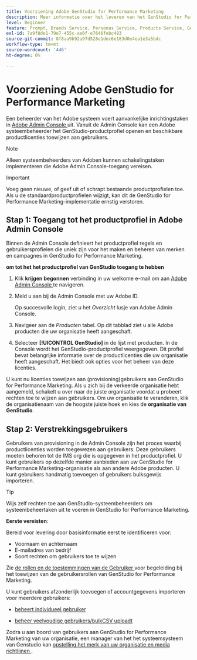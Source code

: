 ```yaml
---
title: Voorziening Adobe GenStudio for Performance Marketing
description: Meer informatie over het leveren van het GenStudio for Performance Marketing-product.
level: Beginner
feature: Prompt, Brands Service, Personas Service, Products Service, Generative AI, Guidelines
exl-id: 7a9f8de1-79e7-455c-ae0f-e7646febc483
source-git-commit: 8f8aa9b92a97d528e1dec6e183d0e4ea1e3a5bdc
workflow-type: tm+mt
source-wordcount: '446'
ht-degree: 0%

---
```


# Voorziening Adobe GenStudio for Performance Marketing

Een beheerder van het Adobe systeem voert aanvankelijke inrichtingstaken in [ Adobe Admin Console ](https://helpx.adobe.com/enterprise/using/admin-console.html#Overview) uit. Vanuit de Admin Console kan een Adobe systeembeheerder het GenStudio-productprofiel openen en beschikbare productlicenties toewijzen aan gebruikers.

>[!NOTE]
>
>Alleen systeembeheerders van Adoben kunnen schakelingstaken implementeren die Adobe Admin Console-toegang vereisen.

>[!IMPORTANT]
>
>Voeg geen nieuwe, of geef uit of schrapt bestaande productprofielen toe. Als u de standaardproductprofielen wijzigt, kan dit de GenStudio for Performance Marketing-implementatie ernstig verstoren.

## Stap 1: Toegang tot het productprofiel in Adobe Admin Console

Binnen de Admin Console definieert het productprofiel regels en gebruikersprofielen die uniek zijn voor het maken en beheren van merken en campagnes in GenStudio for Performance Marketing.

**om tot het het productprofiel van GenStudio toegang te hebben**

1. Klik **krijgen begonnen** verbinding in uw welkome e-mail om aan [ Adobe Admin Console ](https://helpx.adobe.com/enterprise/using/admin-console.html#Overview) te navigeren.

1. Meld u aan bij de Admin Console met uw Adobe ID.

   Op succesvolle login, ziet u het _Overzicht_ lusje van Adobe Admin Console.

1. Navigeer aan de _Producten_ tabel. Op dit tabblad ziet u alle Adobe producten die uw organisatie heeft aangeschaft.

1. Selecteer **[!UICONTROL GenStudio]** in de lijst met producten. In de Console wordt het GenStudio-productprofiel weergegeven. Dit profiel bevat belangrijke informatie over de productlicenties die uw organisatie heeft aangeschaft. Het biedt ook opties voor het beheer van deze licenties.

U kunt nu licenties toewijzen aan (provisioning)gebruikers aan GenStudio for Performance Marketing. Als u zich bij de verkeerde organisatie hebt aangemeld, schakelt u over naar de juiste organisatie voordat u probeert rechten toe te wijzen aan gebruikers. Om uw organisatie te veranderen, klik de organisatienaam van de hoogste juiste hoek en kies de **organisatie van GenStudio**.

## Stap 2: Verstrekkingsgebruikers

Gebruikers van provisioning in de Admin Console zijn het proces waarbij productlicenties worden toegewezen aan gebruikers. Deze gebruikers moeten behoren tot de IMS org die is opgegeven in het productprofiel. U kunt gebruikers op dezelfde manier aanbieden aan uw GenStudio for Performance Marketing-organisatie als aan andere Adobe producten. U kunt gebruikers handmatig toevoegen of gebruikers bulksgewijs importeren.

>[!TIP]
>
>Wijs zelf rechten toe aan GenStudio-systeembeheerders om systeembeheertaken uit te voeren in GenStudio for Performance Marketing.

**Eerste vereisten**:

Bereid voor levering door basisinformatie eerst te identificeren voor:

* Voornaam en achternaam
* E-mailadres van bedrijf
* Soort rechten om gebruikers toe te wijzen

Zie [ de rollen en de toestemmingen van de Gebruiker ](user-roles.md) voor begeleiding bij het toewijzen van de gebruikersrollen van GenStudio for Performance Marketing.

U kunt gebruikers afzonderlijk toevoegen of accountgegevens importeren voor meerdere gebruikers:

* [ beheert individueel gebruiker ](https://helpx.adobe.com/enterprise/using/manage-users-individually.html#add-users)

* [ beheer veelvoudige gebruikers/bulkCSV uploadt ](https://helpx.adobe.com/enterprise/using/bulk-upload-users.html)

Zodra u aan boord van gebruikers aan GenStudio for Performance Marketing van uw organisatie, een manager van het het systeemsysteem van Genstudio kan [ opstelling het merk van uw organisatie en media richtlijnen ](get-started.md).
